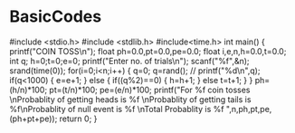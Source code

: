 # BasicCodes
#include <stdio.h>
#include <stdlib.h>
#include<time.h>
int main()
{
printf("COIN TOSS\n");
float ph=0.0,pt=0.0,pe=0.0;
float i,e,n,h=0.0,t=0.0;
int q;
h=0;t=0;e=0;
printf("Enter no. of trials\n");
scanf("%f",&n);
srand(time(0));
for(i=0;i<n;i++)
{
q=0;
q=rand();
// printf("%d\n",q);
if(q<1000)
{
e=e+1;
}
else
{
if((q%2)==0)
{
h=h+1;
}
else
t=t+1;
}
}
ph=(h/n)*100;
pt=(t/n)*100;
pe=(e/n)*100;
printf("For %f coin tosses \nProbablity of getting heads is %f \nProbablity
of getting tails is %f\nProbablity of null event is %f \nTotal Probablity is %f
",n,ph,pt,pe,(ph+pt+pe));
return 0;
}
